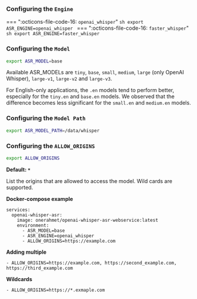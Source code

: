 ### Configuring the `Engine`

=== ":octicons-file-code-16: `openai_whisper`"
    ```sh
    export ASR_ENGINE=openai_whisper
    ```
=== ":octicons-file-code-16: `faster_whisper`"
    ```sh
    export ASR_ENGINE=faster_whisper
    ```

### Configuring the `Model`

```sh
export ASR_MODEL=base
```

Available ASR_MODELs are `tiny`, `base`, `small`, `medium`, `large` (only OpenAI Whisper), `large-v1`, `large-v2` and `large-v3`.

For English-only applications, the `.en` models tend to perform better, especially for the `tiny.en` and `base.en` models. We observed that the difference becomes less significant for the `small.en` and `medium.en` models.


### Configuring the `Model Path`

```sh
export ASR_MODEL_PATH=/data/whisper
```

### Configuring the `ALLOW_ORIGINS`

```sh
export ALLOW_ORIGINS
```
**Default: `*`**

List the origins that are allowed to access the model. Wild cards are supported.

**Docker-compose example**
```
services:
  openai-whisper-asr:
    image: onerahmet/openai-whisper-asr-webservice:latest
    environment:
      - ASR_MODEL=base
      - ASR_ENGINE=openai_whisper
      - ALLOW_ORIGINS=https://example.com
```
**Adding multiple**
```
- ALLOW_ORIGINS=https://example.com, https://second_example.com, https://third_example.com
```
**Wildcards**
```
- ALLOW_ORIGINS=https://*.exmaple.com
```
